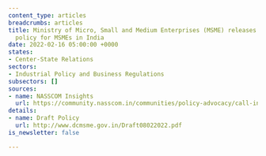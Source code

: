 ```yaml
---
content_type: articles
breadcrumbs: articles
title: Ministry of Micro, Small and Medium Enterprises (MSME) releases a draft national
  policy for MSMEs in India
date: 2022-02-16 05:00:00 +0000
states:
- Center-State Relations
sectors:
- Industrial Policy and Business Regulations
subsectors: []
sources:
- name: NASSCOM Insights
  url: https://community.nasscom.in/communities/policy-advocacy/call-inputs-draft-national-policy-msmes
details:
- name: Draft Policy
  url: http://www.dcmsme.gov.in/Draft08022022.pdf
is_newsletter: false

---
```

